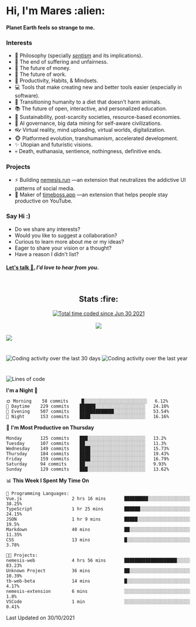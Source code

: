 <h1>Hi, I'm Mares :alien:</h1>

#### Planet Earth feels so strange to me.

### **Interests**

- 🌊 Philosophy (specially [_sentism_][sentismmedium] and its implications).
- 🎯 The end of suffering and unfairness.
- 💸 The future of money.
- 💼 The future of work.
- 🧠 Productivity, Habits, & Mindsets.
- 💻 Tools that make creating new and better tools easier (especially in software).
- 🥗 Transitioning humanity to a diet that doesn't harm animals.
- 📚 The future of open, interactive, and personalized education.
- 🌱 Sustainability, post-scarcity societies, resource-based economies.
- 🤖 AI governance, big data mining for self-aware civilizations.
- 👓 Virtual reality, mind uploading, virtual worlds, digitalization.
- 🐵 Platformed evolution, transhumanism, accelerated development.
- ✨ Utopian and futuristic visions.
- 💀 Death, euthanasia, sentience, nothingness, definitive ends.


### **Projects**

- ⚡ Building [nemesis.run](https://nemesis.run) —an extension that neutralizes the addictive UI patterns of social media.
- 💎 Maker of [timeboss.app](https://timeboss.app) —an extension that helps people stay productive on YouTube.


### **Say Hi :)**

- Do we share any interests?
- Would you like to suggest a collaboration?
- Curious to learn more about me or my ideas?
- Eager to share your vision or a thought?
- Have a reason I didn't list?

#### [Let's talk :wave:.](mailto:mareszhar@gmail.com) _I'd love to hear from you_.

[sentismmedium]: https://medium.com/@mareszhar/born-a-prisoner-a-reflection-about-life-its-struggles-and-a-plan-to-escape-d8566ce9b026

<br>

<h2 align="center">Stats :fire:</h2>

<div align="center">
  <a href="https://wakatime.com/@cfdc0e0d-4860-4b62-9ff0-cb659185525e">
    <img src="https://wakatime.com/badge/user/cfdc0e0d-4860-4b62-9ff0-cb659185525e.svg" alt="Total time coded since Jun 30 2021" />
  </a>
</div>

<br>

<div align="center">
  <img src="https://github-readme-streak-stats.herokuapp.com?user=mareszhar&theme=black-ice&hide_border=true&stroke=FFFFFF15&ring=DF8FFE&fire=DF8FFE&currStreakLabel=DF8FFE&background=1A232A&currStreakNum=86FFAB">
</div>

<!-- Add or remove this: &dates=B1AAB3FF at the end of the streak stats URL if they get bugged and aren't updating -->

<br>

<img src="https://activity-graph.herokuapp.com/graph?username=mareszhar&theme=nord&bg_color=00000000&color=979797&line=DF8FFE&point=00000000&area=true&hide_border=true">

<br>

<h1></h1>

<img src="https://wakatime.com/share/@mares/5df0ff02-9c79-41b4-b540-51dc9c65a57b.svg" alt="Coding activity over the last 30 days" />
<img src="https://wakatime.com/share/@mares/ea89ba71-f374-40af-930c-e0655909fe37.svg" alt="Coding activity over the last year" />

<h1></h1>

<!--START_SECTION:waka-->
![Lines of code](https://img.shields.io/badge/From%20Hello%20World%20I%27ve%20Written-156443%20lines%20of%20code-blue)

**I'm a Night 🦉** 

```text
🌞 Morning    58 commits     █░░░░░░░░░░░░░░░░░░░░░░░░   6.12% 
🌆 Daytime    229 commits    ██████░░░░░░░░░░░░░░░░░░░   24.18% 
🌃 Evening    507 commits    █████████████░░░░░░░░░░░░   53.54% 
🌙 Night      153 commits    ████░░░░░░░░░░░░░░░░░░░░░   16.16%

```
📅 **I'm Most Productive on Thursday** 

```text
Monday       125 commits    ███░░░░░░░░░░░░░░░░░░░░░░   13.2% 
Tuesday      107 commits    ██░░░░░░░░░░░░░░░░░░░░░░░   11.3% 
Wednesday    149 commits    ████░░░░░░░░░░░░░░░░░░░░░   15.73% 
Thursday     184 commits    ████░░░░░░░░░░░░░░░░░░░░░   19.43% 
Friday       159 commits    ████░░░░░░░░░░░░░░░░░░░░░   16.79% 
Saturday     94 commits     ██░░░░░░░░░░░░░░░░░░░░░░░   9.93% 
Sunday       129 commits    ███░░░░░░░░░░░░░░░░░░░░░░   13.62%

```


📊 **This Week I Spent My Time On** 

```text
💬 Programming Languages: 
Vue.js                   2 hrs 16 mins       █████████░░░░░░░░░░░░░░░░   38.25% 
TypeScript               1 hr 25 mins        ██████░░░░░░░░░░░░░░░░░░░   24.15% 
JSON                     1 hr 9 mins         █████░░░░░░░░░░░░░░░░░░░░   19.5% 
Markdown                 40 mins             ██░░░░░░░░░░░░░░░░░░░░░░░   11.35% 
CSS                      13 mins             █░░░░░░░░░░░░░░░░░░░░░░░░   3.78%

🐱‍💻 Projects: 
nemesis-web              4 hrs 56 mins       ████████████████████░░░░░   83.23% 
Unknown Project          36 mins             ██░░░░░░░░░░░░░░░░░░░░░░░   10.39% 
tb-web-beta              14 mins             █░░░░░░░░░░░░░░░░░░░░░░░░   4.17% 
nemesis-extension        6 mins              ░░░░░░░░░░░░░░░░░░░░░░░░░   1.8% 
VSCode                   1 min               ░░░░░░░░░░░░░░░░░░░░░░░░░   0.41%

```


 Last Updated on 30/10/2021
<!--END_SECTION:waka-->
